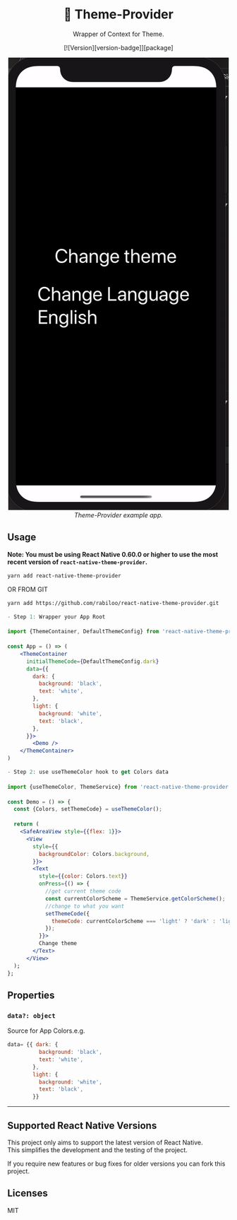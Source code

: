 <h1 align="center">
  🚩 Theme-Provider
</h1>

<div align="center">

Wrapper of Context for Theme.

[![Version][version-badge]][package]

</div>

<p align="center" >
  <kbd>
    <img src="docs/assets/theme_demo.gif" title="Scroll Demo" float="center">
  </kbd>
  <br>
  <em>Theme-Provider example app.</em>
</p>

## Usage

**Note: You must be using React Native 0.60.0 or higher to use the most recent version of `react-native-theme-provider`.**

```bash
yarn add react-native-theme-provider
```
OR FROM GIT
```bash
yarn add https://github.com/rabiloo/react-native-theme-provider.git
```

```jsx
- Step 1: Wrapper your App Root 

import {ThemeContainer, DefaultThemeConfig} from 'react-native-theme-provider';

const App = () => (
    <ThemeContainer
      initialThemeCode={DefaultThemeConfig.dark}
      data={{
        dark: {
          background: 'black',
          text: 'white',
        },
        light: {
          background: 'white',
          text: 'black',
        },
      }}>
        <Demo />
    </ThemeContainer>
)
```
```jsx
- Step 2: use useThemeColor hook to get Colors data

import {useThemeColor, ThemeService} from 'react-native-theme-provider';

const Demo = () => {
  const {Colors, setThemeCode} = useThemeColor();

  return (
    <SafeAreaView style={{flex: 1}}>
      <View
        style={{
          backgroundColor: Colors.background,
        }}>
        <Text
          style={{color: Colors.text}}
          onPress={() => {
            //get current theme code
            const currentColorScheme = ThemeService.getColorScheme();
            //change to what you want
            setThemeCode({
              themeCode: currentColorScheme === 'light' ? 'dark' : 'light',
            });
          }}>
          Change theme
        </Text>
      </View>
  );
};

```
## Properties

### `data?: object`

Source for App Colors.e.g. 
```js
data= {{ dark: {
          background: 'black',
          text: 'white',
        },
        light: {
          background: 'white',
          text: 'black',
        }}
```    
---

## Supported React Native Versions

This project only aims to support the latest version of React Native.\
This simplifies the development and the testing of the project.

If you require new features or bug fixes for older versions you can fork this project.


## Licenses
MIT